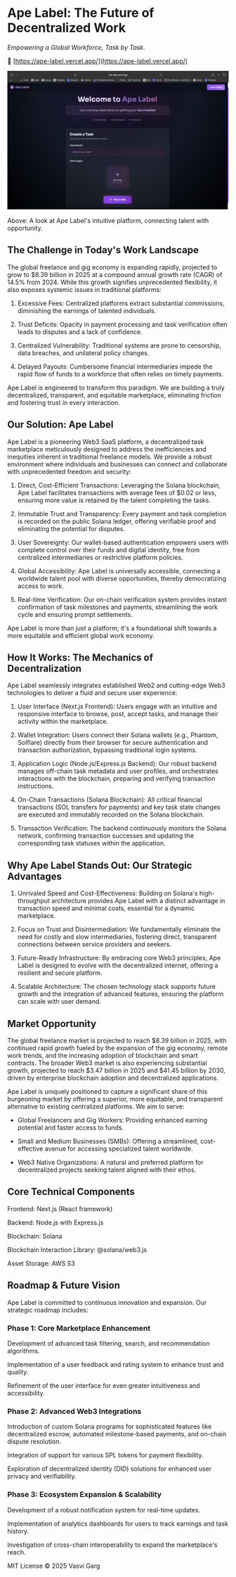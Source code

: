 # Ape Label: The Future of Decentralized Work

_Empowering a Global Workforce, Task by Task._

🔗 [https://ape-label.vercel.app/](https://ape-label.vercel.app/)

![App Preview](./assets/image.png)

Above: A look at Ape Label's intuitive platform, connecting talent with opportunity.

## The Challenge in Today's Work Landscape

The global freelance and gig economy is expanding rapidly, projected to grow to $8.39 billion in 2025 at a compound annual growth rate (CAGR) of 14.5% from 2024. While this growth signifies unprecedented flexibility, it also exposes systemic issues in traditional platforms:

1. Excessive Fees: Centralized platforms extract substantial commissions, diminishing the earnings of talented individuals.

2. Trust Deficits: Opacity in payment processing and task verification often leads to disputes and a lack of confidence.

3. Centralized Vulnerability: Traditional systems are prone to censorship, data breaches, and unilateral policy changes.

4. Delayed Payouts: Cumbersome financial intermediaries impede the rapid flow of funds to a workforce that often relies on timely payments.

Ape Label is engineered to transform this paradigm. We are building a truly decentralized, transparent, and equitable marketplace, eliminating friction and fostering trust in every interaction.

## Our Solution: Ape Label

Ape Label is a pioneering Web3 SaaS platform, a decentralized task marketplace meticulously designed to address the inefficiencies and inequities inherent in traditional freelance models. We provide a robust environment where individuals and businesses can connect and collaborate with unprecedented freedom and security:

1. Direct, Cost-Efficient Transactions: Leveraging the Solana blockchain, Ape Label facilitates transactions with average fees of $0.02 or less, ensuring more value is retained by the talent completing the tasks.

2. Immutable Trust and Transparency: Every payment and task completion is recorded on the public Solana ledger, offering verifiable proof and eliminating the potential for disputes.

3. User Sovereignty: Our wallet-based authentication empowers users with complete control over their funds and digital identity, free from centralized intermediaries or restrictive platform policies.

4. Global Accessibility: Ape Label is universally accessible, connecting a worldwide talent pool with diverse opportunities, thereby democratizing access to work.

5. Real-time Verification: Our on-chain verification system provides instant confirmation of task milestones and payments, streamlining the work cycle and ensuring prompt settlements.

Ape Label is more than just a platform; it's a foundational shift towards a more equitable and efficient global work economy.

## How It Works: The Mechanics of Decentralization

Ape Label seamlessly integrates established Web2 and cutting-edge Web3 technologies to deliver a fluid and secure user experience:

1. User Interface (Next.js Frontend): Users engage with an intuitive and responsive interface to browse, post, accept tasks, and manage their activity within the marketplace.

2. Wallet Integration: Users connect their Solana wallets (e.g., Phantom, Solflare) directly from their browser for secure authentication and transaction authorization, bypassing traditional login systems.

3. Application Logic (Node.js/Express.js Backend): Our robust backend manages off-chain task metadata and user profiles, and orchestrates interactions with the blockchain, preparing and verifying transaction instructions.

4. On-Chain Transactions (Solana Blockchain): All critical financial transactions (SOL transfers for payments) and key task state changes are executed and immutably recorded on the Solana blockchain.

5. Transaction Verification: The backend continuously monitors the Solana network, confirming transaction successes and updating the corresponding task statuses within the application.

## Why Ape Label Stands Out: Our Strategic Advantages

1. Unrivaled Speed and Cost-Effectiveness: Building on Solana's high-throughput architecture provides Ape Label with a distinct advantage in transaction speed and minimal costs, essential for a dynamic marketplace.

2. Focus on Trust and Disintermediation: We fundamentally eliminate the need for costly and slow intermediaries, fostering direct, transparent connections between service providers and seekers.

3. Future-Ready Infrastructure: By embracing core Web3 principles, Ape Label is designed to evolve with the decentralized internet, offering a resilient and secure platform.

4. Scalable Architecture: The chosen technology stack supports future growth and the integration of advanced features, ensuring the platform can scale with user demand.

## Market Opportunity

The global freelance market is projected to reach $8.39 billion in 2025, with continued rapid growth fueled by the expansion of the gig economy, remote work trends, and the increasing adoption of blockchain and smart contracts. The broader Web3 market is also experiencing substantial growth, projected to reach $3.47 billion in 2025 and $41.45 billion by 2030, driven by enterprise blockchain adoption and decentralized applications.

Ape Label is uniquely positioned to capture a significant share of this burgeoning market by offering a superior, more equitable, and transparent alternative to existing centralized platforms. We aim to serve:

- Global Freelancers and Gig Workers: Providing enhanced earning potential and faster access to funds.

- Small and Medium Businesses (SMBs): Offering a streamlined, cost-effective avenue for accessing specialized talent worldwide.

- Web3 Native Organizations: A natural and preferred platform for decentralized projects seeking talent aligned with their ethos.

## Core Technical Components

Frontend: Next.js (React framework)

Backend: Node.js with Express.js

Blockchain: Solana

Blockchain Interaction Library: @solana/web3.js

Asset Storage: AWS S3

## Roadmap & Future Vision

Ape Label is committed to continuous innovation and expansion. Our strategic roadmap includes:

### Phase 1: Core Marketplace Enhancement

Development of advanced task filtering, search, and recommendation algorithms.

Implementation of a user feedback and rating system to enhance trust and quality.

Refinement of the user interface for even greater intuitiveness and accessibility.

### Phase 2: Advanced Web3 Integrations

Introduction of custom Solana programs for sophisticated features like decentralized escrow, automated milestone-based payments, and on-chain dispute resolution.

Integration of support for various SPL tokens for payment flexibility.

Exploration of decentralized identity (DID) solutions for enhanced user privacy and verifiability.

### Phase 3: Ecosystem Expansion & Scalability

Development of a robust notification system for real-time updates.

Implementation of analytics dashboards for users to track earnings and task history.

Investigation of cross-chain interoperability to expand the marketplace's reach.

MIT License © 2025 Vasvi Garg
